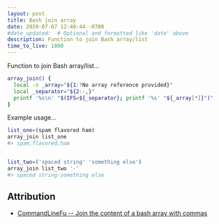 ```yaml
---
layout: post
title: Bash join array
date: 2020-07-07 12:40:44 -0700
#date_updated:  # Optional and formatted like 'date' above
description: Function to join Bash array/list
time_to_live: 1800
---
```




Function to join Bash array/list...


```bash
array_join() {
  local -n _array="${1:?No array reference provided}"
  local _separator="${2:-,}"
  printf '%s\n' "$(IFS=${_separator}; printf '%s' "${_array[*]}")"
}
```


Example usage...


```bash
list_one=(spam flavored ham)
array_join list_one
#> spam,flavored,ham


list_two=('spaced string' 'something else')
array_join list_two '-'
#> spaced string-something else
```


## Attribution
[heading__attribution]: #Attribution


- [CommandLineFu -- Join the content of a bash array with commas](https://www.commandlinefu.com/commands/view/12759/join-the-content-of-a-bash-array-with-commas)
